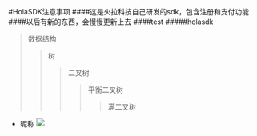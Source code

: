 #HolaSDK注意事项
####这是火拉科技自己研发的sdk，包含注册和支付功能
####以后有新的东西，会慢慢更新上去
####test
#####holasdk
>数据结构
>>树
>>>二叉树
>>>>平衡二叉树
>>>>>满二叉树
* 昵称
![](http://www.baidu.com/img/bdlogo.gif)
